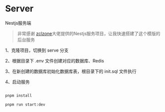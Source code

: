 # Server

Nestjs服务端

> 非常感谢 [zclzone](https://github.com/zclzone)大佬提供的Nestjs服务项目，让我快速搭建了这个模版的后台服务

1、克隆项目，切换到 serve 分支

2、根据目录下 .env 文件创建对应的数据库、Redis

3、在新创建的数据库初始化数据库表，根目录下的 init.sql 文件执行

4、启动服务

```bash

pnpm install

pnpm run start:dev


```
